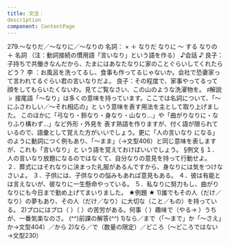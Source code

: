 ```yaml
---
title: 文法：
description
component: ContentPage
---
```



279.～なりだ／～なりに／～なりの
名詞： × ＋ なりだ なりに ～ する
なりの ＋ 名詞
（注：動詞接続の慣用語「言いなり」という語を作る）
♪会話 ♪
良子：子持ちで共働きなんだから、たまにはあなたなりに家のことぐらいしてくれたらどう？
李 ：お風呂を洗ってるし、食事も作ってるじゃないか。会社で恐妻家って言われてるぐらい君の言いなりだよ。 良子：その程度で、家事やってるって顔をしてもらいたくないわ。見てご覧なさい、この山のような洗濯物を。
♯解説 ♭
接尾語「～なり」は多くの意味を持っています。ここでは名詞について、「～にふさわしい／～それ相応の」と いう意味を表す用法を主として取り上げました。
このほかに「弓なり・鈴なり・身なり・山なり…」や「曲がりなりに・なりふり構わず…」など外形・外見を 表す熟語を作りますが、付く語が限られているので、語彙として覚えた方がいいでしょう。更に「人の言いなり になる」のように動詞につく例もあり、「～まま」（→文型406）と同じ意味を表しますが、これも「言いなり」と いう語を覚えておけばいいでしょう。
§例文 §
１．人の言いなり放題になるのではなくて、自分なりの意見を持って行動せよ。
２．葬式にはそれなりに決まった礼服があるんですから、身なりには気をつけなさいよ。
３．子供には、子供なりの悩みもあれば意見もある。
４．彼は有能とは言えないが、彼なりに一生懸命やっている。
５．私なりに努力もし、曲がりなりにも今日まで勤め上げてまいりました。
★例題 ★
1)誰でもその人（だけ／なり）の夢もあり、その人（だけ／なり）に大切な（こと／もの）を持っている。
2)プロにはプロ（ ）（ ）の苦労がある。何事（ ）趣味で（やる→ ）うちが、一番気楽なのさ。
(^^)前課の解答(^^)
1)なら／まで（「～まで」か「～さえ」か→文型404）／から
2)なら／で（数量の限定）／どころ（～どころではない→文型230）
